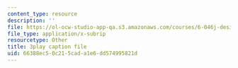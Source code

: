```yaml
---
content_type: resource
description: ''
file: https://ol-ocw-studio-app-qa.s3.amazonaws.com/courses/6-046j-design-and-analysis-of-algorithms-spring-2015/66388ec50c215cada1e6dd574995821d_zM5MW5NKZJg.vtt
file_type: application/x-subrip
resourcetype: Other
title: 3play caption file
uid: 66388ec5-0c21-5cad-a1e6-dd574995821d
---
```

